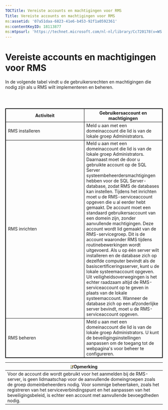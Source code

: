 ```yaml
---
TOCTitle: Vereiste accounts en machtigingen voor RMS
Title: Vereiste accounts en machtigingen voor RMS
ms:assetid: '07a51daa-6823-41e6-b453-92f1a0592361'
ms:contentKeyID: 18113877
ms:mtpsurl: 'https://technet.microsoft.com/nl-nl/library/Cc720178(v=WS.10)'
---
```


Vereiste accounts en machtigingen voor RMS
==========================================

In de volgende tabel vindt u de gebruikersrechten en machtigingen die nodig zijn als u RMS wilt implementeren en beheren.

###  

 
<table style="border:1px solid black;">
<colgroup>
<col width="50%" />
<col width="50%" />
</colgroup>
<thead>
<tr class="header">
<th style="border:1px solid black;" >Activiteit</th>
<th style="border:1px solid black;" >Gebruikersaccount en machtigingen</th>
</tr>
</thead>
<tbody>
<tr class="odd">
<td style="border:1px solid black;">RMS installeren</td>
<td style="border:1px solid black;">Meld u aan met een domeinaccount die lid is van de lokale groep Administrators.</td>
</tr>
<tr class="even">
<td style="border:1px solid black;">RMS inrichten</td>
<td style="border:1px solid black;">Meld u aan met een domeinaccount die lid is van de lokale groep Administrators. Daarnaast moet de door u gebruikte account op de SQL Server systeembeheerdersmachtigingen hebben voor de SQL Server-database, zodat RMS de databases kan instellen.
Tijdens het inrichten moet u de RMS-serviceaccount opgeven die u al eerder hebt gemaakt. De account moet een standaard gebruikersaccount van een domein zijn, zonder aanvullende machtigingen. Deze account wordt lid gemaakt van de RMS-servicegroep. Dit is de account waaronder RMS tijdens routinebewerkingen wordt uitgevoerd.
Als u op één server wilt installeren en de database zich op dezelfde computer bevindt als de basiscertificeringsserver, kunt u de lokale systeemaccount opgeven. Uit veiligheidsoverwegingen is het echter raadzaam altijd de RMS-serviceaccount op te geven in plaats van de lokale systeemaccount. Wanneer de database zich op een afzonderlijke server bevindt, moet u de RMS-serviceaccount opgeven.</td>
</tr>
<tr class="odd">
<td style="border:1px solid black;">RMS beheren</td>
<td style="border:1px solid black;">Meld u aan met een domeinaccount die lid is van de lokale groep Administrators. U kunt de beveiligingsinstellingen aanpassen om de toegang tot de webpagina's voor beheer te configureren.</td>
</tr>
</tbody>
</table>
  
| ![](images/Cc720178.note(WS.10).gif)Opmerking                                                                                                                                                                                                                                                                                   |  
|--------------------------------------------------------------------------------------------------------------------------------------------------------------------------------------------------------------------------------------------------------------------------------------------------------------------------------------------------------------|  
| Voor de account die wordt gebruikt voor het aanmelden bij de RMS-server, is geen lidmaatschap voor de aanvullende domeingroepen zoals de groep domeinbeheerders nodig. Voor sommige beheertaken, zoals het registreren van het serviceverbindingspunt en het aanpassen van het beveiligingsbeleid, is echter een account met aanvullende bevoegdheden nodig. |
